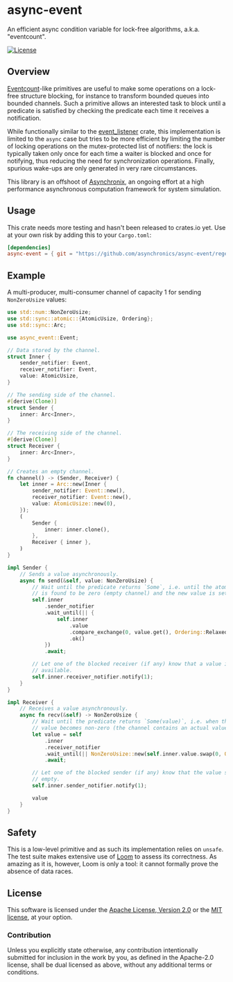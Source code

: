 # async-event

An efficient async condition variable for lock-free algorithms, a.k.a.
"eventcount".

[![License](https://img.shields.io/badge/license-MIT%2FApache--2.0-blue.svg)](https://github.com/asynchronics/async-event#license)


## Overview

[Eventcount][eventcount]-like primitives are useful to make some operations on a
lock-free structure blocking, for instance to transform bounded queues into
bounded channels. Such a primitive allows an interested task to block until a
predicate is satisfied by checking the predicate each time it receives a
notification.

While functionally similar to the [event_listener] crate, this implementation is
limited to the `async` case but tries to be more efficient by limiting the
number of locking operations on the mutex-protected list of notifiers: the lock
is typically taken only once for each time a waiter is blocked and once for
notifying, thus reducing the need for synchronization operations. Finally,
spurious wake-ups are only generated in very rare circumstances.

This library is an offshoot of [Asynchronix][asynchronix], an ongoing effort at
a high performance asynchronous computation framework for system simulation.

[event_listener]: https://docs.rs/event_listener/latest/event_listener/
[eventcount]: https://www.1024cores.net/home/lock-free-algorithms/eventcounts
[asynchronix]: https://github.com/asynchronics/asynchronix

## Usage

This crate needs more testing and hasn't been released to crates.io yet. Use at
your own risk by adding this to your `Cargo.toml`:

```toml
[dependencies]
async-event = { git = "https://github.com/asynchronics/async-event/regex.git" }
```

## Example

A multi-producer, multi-consumer channel of capacity 1 for sending
`NonZeroUsize` values:

```rust
use std::num::NonZeroUsize;
use std::sync::atomic::{AtomicUsize, Ordering};
use std::sync::Arc;

use async_event::Event;

// Data stored by the channel.
struct Inner {
    sender_notifier: Event,
    receiver_notifier: Event,
    value: AtomicUsize,
}

// The sending side of the channel.
#[derive(Clone)]
struct Sender {
    inner: Arc<Inner>,
}

// The receiving side of the channel.
#[derive(Clone)]
struct Receiver {
    inner: Arc<Inner>,
}

// Creates an empty channel.
fn channel() -> (Sender, Receiver) {
    let inner = Arc::new(Inner {
        sender_notifier: Event::new(),
        receiver_notifier: Event::new(),
        value: AtomicUsize::new(0),
    });
    (
        Sender {
            inner: inner.clone(),
        },
        Receiver { inner },
    )
}

impl Sender {
    // Sends a value asynchronously.
    async fn send(&self, value: NonZeroUsize) {
        // Wait until the predicate returns `Some`, i.e. until the atomic value
        // is found to be zero (empty channel) and the new value is set.
        self.inner
            .sender_notifier
            .wait_until(|| {
                self.inner
                    .value
                    .compare_exchange(0, value.get(), Ordering::Relaxed, Ordering::Relaxed)
                    .ok()
            })
            .await;

        // Let one of the blocked receiver (if any) know that a value is
        // available.
        self.inner.receiver_notifier.notify(1);
    }
}

impl Receiver {
    // Receives a value asynchronously.
    async fn recv(&self) -> NonZeroUsize {
        // Wait until the predicate returns `Some(value)`, i.e. when the atomic
        // value becomes non-zero (the channel contains an actual value).
        let value = self
            .inner
            .receiver_notifier
            .wait_until(|| NonZeroUsize::new(self.inner.value.swap(0, Ordering::Relaxed)))
            .await;

        // Let one of the blocked sender (if any) know that the value slot is
        // empty.
        self.inner.sender_notifier.notify(1);

        value
    }
}
```

## Safety

This is a low-level primitive and as such its implementation relies on `unsafe`.
The test suite makes extensive use of [Loom] to assess its correctness. As
amazing as it is, however, Loom is only a tool: it cannot formally prove the
absence of data races.

[Loom]: https://github.com/tokio-rs/loom


## License

This software is licensed under the [Apache License, Version 2.0](LICENSE-APACHE) or the
[MIT license](LICENSE-MIT), at your option.


### Contribution

Unless you explicitly state otherwise, any contribution intentionally submitted
for inclusion in the work by you, as defined in the Apache-2.0 license, shall be
dual licensed as above, without any additional terms or conditions.
